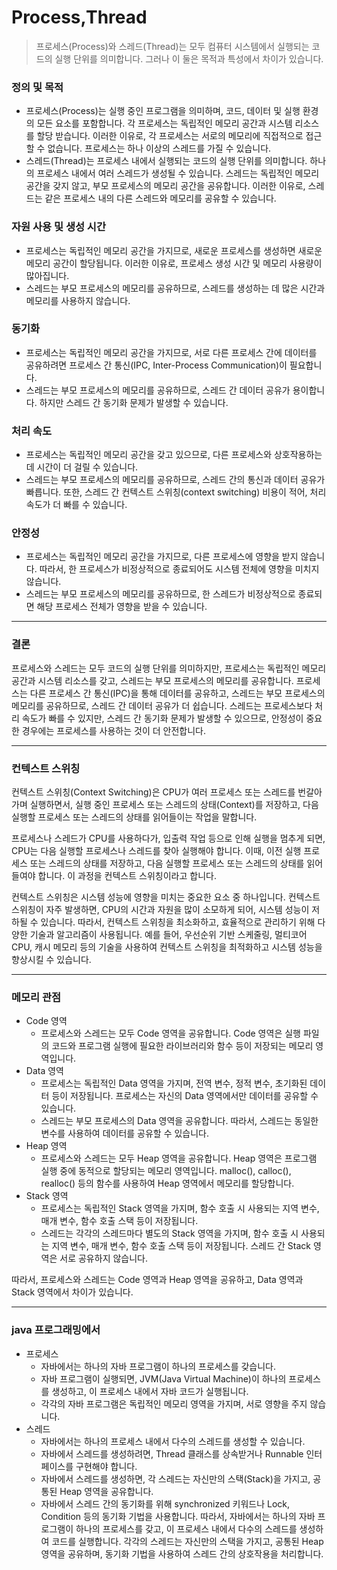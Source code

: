 # Process,Thread

> 프로세스(Process)와 스레드(Thread)는 모두 컴퓨터 시스템에서 실행되는 코드의 실행 단위를 의미합니다. 그러나 이 둘은 목적과 특성에서 차이가 있습니다.

### 정의 및 목적
- 프로세스(Process)는 실행 중인 프로그램을 의미하며, 코드, 데이터 및 실행 환경의 모든 요소를 포함합니다. 각 프로세스는 독립적인 메모리 공간과 시스템 리소스를 할당 받습니다. 이러한 이유로, 각 프로세스는 서로의 메모리에 직접적으로 접근할 수 없습니다. 프로세스는 하나 이상의 스레드를 가질 수 있습니다.
- 스레드(Thread)는 프로세스 내에서 실행되는 코드의 실행 단위를 의미합니다. 하나의 프로세스 내에서 여러 스레드가 생성될 수 있습니다. 스레드는 독립적인 메모리 공간을 갖지 않고, 부모 프로세스의 메모리 공간을 공유합니다. 이러한 이유로, 스레드는 같은 프로세스 내의 다른 스레드와 메모리를 공유할 수 있습니다.
### 자원 사용 및 생성 시간
- 프로세스는 독립적인 메모리 공간을 가지므로, 새로운 프로세스를 생성하면 새로운 메모리 공간이 할당됩니다. 이러한 이유로, 프로세스 생성 시간 및 메모리 사용량이 많아집니다.
- 스레드는 부모 프로세스의 메모리를 공유하므로, 스레드를 생성하는 데 많은 시간과 메모리를 사용하지 않습니다.
### 동기화
- 프로세스는 독립적인 메모리 공간을 가지므로, 서로 다른 프로세스 간에 데이터를 공유하려면 프로세스 간 통신(IPC, Inter-Process Communication)이 필요합니다.
- 스레드는 부모 프로세스의 메모리를 공유하므로, 스레드 간 데이터 공유가 용이합니다. 하지만 스레드 간 동기화 문제가 발생할 수 있습니다.
### 처리 속도
- 프로세스는 독립적인 메모리 공간을 갖고 있으므로, 다른 프로세스와 상호작용하는 데 시간이 더 걸릴 수 있습니다.
- 스레드는 부모 프로세스의 메모리를 공유하므로, 스레드 간의 통신과 데이터 공유가 빠릅니다. 또한, 스레드 간 컨텍스트 스위칭(context switching) 비용이 적어, 처리 속도가 더 빠를 수 있습니다.
### 안정성
- 프로세스는 독립적인 메모리 공간을 가지므로, 다른 프로세스에 영향을 받지 않습니다. 따라서, 한 프로세스가 비정상적으로 종료되어도 시스템 전체에 영향을 미치지 않습니다.
- 스레드는 부모 프로세스의 메모리를 공유하므로, 한 스레드가 비정상적으로 종료되면 해당 프로세스 전체가 영향을 받을 수 있습니다.

***

### 결론
프로세스와 스레드는 모두 코드의 실행 단위를 의미하지만, 프로세스는 독립적인 메모리 공간과 시스템 리소스를 갖고, 스레드는 부모 프로세스의 메모리를 공유합니다.
프로세스는 다른 프로세스 간 통신(IPC)을 통해 데이터를 공유하고, 스레드는 부모 프로세스의 메모리를 공유하므로, 스레드 간 데이터 공유가 더 쉽습니다.
스레드는 프로세스보다 처리 속도가 빠를 수 있지만, 스레드 간 동기화 문제가 발생할 수 있으므로, 안정성이 중요한 경우에는 프로세스를 사용하는 것이 더 안전합니다.


***
### 컨텍스트 스위칭

컨텍스트 스위칭(Context Switching)은 CPU가 여러 프로세스 또는 스레드를 번갈아 가며 실행하면서, 실행 중인 프로세스 또는 스레드의 상태(Context)를 저장하고, 다음 실행할 프로세스 또는 스레드의 상태를 읽어들이는 작업을 말합니다.

프로세스나 스레드가 CPU를 사용하다가, 입출력 작업 등으로 인해 실행을 멈추게 되면, CPU는 다음 실행할 프로세스나 스레드를 찾아 실행해야 합니다. 이때, 이전 실행 프로세스 또는 스레드의 상태를 저장하고, 다음 실행할 프로세스 또는 스레드의 상태를 읽어들여야 합니다. 이 과정을 컨텍스트 스위칭이라고 합니다.

컨텍스트 스위칭은 시스템 성능에 영향을 미치는 중요한 요소 중 하나입니다. 컨텍스트 스위칭이 자주 발생하면, CPU의 시간과 자원을 많이 소모하게 되어, 시스템 성능이 저하될 수 있습니다. 따라서, 컨텍스트 스위칭을 최소화하고, 효율적으로 관리하기 위해 다양한 기술과 알고리즘이 사용됩니다. 예를 들어, 우선순위 기반 스케줄링, 멀티코어 CPU, 캐시 메모리 등의 기술을 사용하여 컨텍스트 스위칭을 최적화하고 시스템 성능을 향상시킬 수 있습니다.

***

### 메모리 관점 

- Code 영역
  - 프로세스와 스레드는 모두 Code 영역을 공유합니다. Code 영역은 실행 파일의 코드와 프로그램 실행에 필요한 라이브러리와 함수 등이 저장되는 메모리 영역입니다.
- Data 영역
  - 프로세스는 독립적인 Data 영역을 가지며, 전역 변수, 정적 변수, 초기화된 데이터 등이 저장됩니다. 프로세스는 자신의 Data 영역에서만 데이터를 공유할 수 있습니다.
  - 스레드는 부모 프로세스의 Data 영역을 공유합니다. 따라서, 스레드는 동일한 변수를 사용하여 데이터를 공유할 수 있습니다.
- Heap 영역
  - 프로세스와 스레드는 모두 Heap 영역을 공유합니다. Heap 영역은 프로그램 실행 중에 동적으로 할당되는 메모리 영역입니다. malloc(), calloc(), realloc() 등의 함수를 사용하여 Heap 영역에서 메모리를 할당합니다.
- Stack 영역
  - 프로세스는 독립적인 Stack 영역을 가지며, 함수 호출 시 사용되는 지역 변수, 매개 변수, 함수 호출 스택 등이 저장됩니다.
  - 스레드는 각각의 스레드마다 별도의 Stack 영역을 가지며, 함수 호출 시 사용되는 지역 변수, 매개 변수, 함수 호출 스택 등이 저장됩니다. 스레드 간 Stack 영역은 서로 공유하지 않습니다.
  
따라서, 프로세스와 스레드는 Code 영역과 Heap 영역을 공유하고, Data 영역과 Stack 영역에서 차이가 있습니다.

***
### java 프로그래밍에서

- 프로세스
  - 자바에서는 하나의 자바 프로그램이 하나의 프로세스를 갖습니다.
  - 자바 프로그램이 실행되면, JVM(Java Virtual Machine)이 하나의 프로세스를 생성하고, 이 프로세스 내에서 자바 코드가 실행됩니다.
  - 각각의 자바 프로그램은 독립적인 메모리 영역을 가지며, 서로 영향을 주지 않습니다.
- 스레드
  - 자바에서는 하나의 프로세스 내에서 다수의 스레드를 생성할 수 있습니다.
  - 자바에서 스레드를 생성하려면, Thread 클래스를 상속받거나 Runnable 인터페이스를 구현해야 합니다.
  - 자바에서 스레드를 생성하면, 각 스레드는 자신만의 스택(Stack)을 가지고, 공통된 Heap 영역을 공유합니다.
  - 자바에서 스레드 간의 동기화를 위해 synchronized 키워드나 Lock, Condition 등의 동기화 기법을 사용합니다.
따라서, 자바에서는 하나의 자바 프로그램이 하나의 프로세스를 갖고, 이 프로세스 내에서 다수의 스레드를 생성하여 코드를 실행합니다. 각각의 스레드는 자신만의 스택을 가지고, 공통된 Heap 영역을 공유하며, 동기화 기법을 사용하여 스레드 간의 상호작용을 처리합니다.
